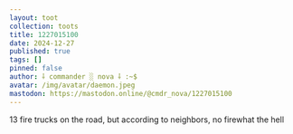 ```yaml
---
layout: toot
collection: toots
title: 1227015100
date: 2024-12-27
published: true
tags: []
pinned: false
author: ⸸ commander ░ nova ⸸ :~$
avatar: /img/avatar/daemon.jpeg
mastodon: https://mastodon.online/@cmdr_nova/1227015100
---
```


13 fire trucks on the road, but according to neighbors, no firewhat the hell
